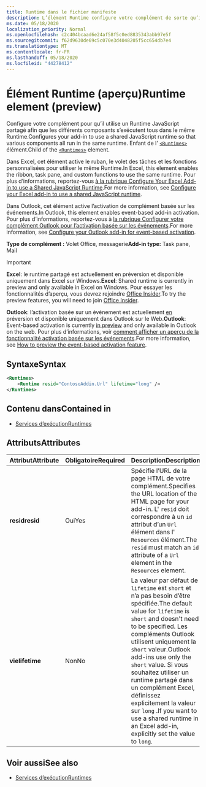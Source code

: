 ```yaml
---
title: Runtime dans le fichier manifeste
description: L’élément Runtime configure votre complément de sorte qu’il utilise un Runtime JavaScript partagé pour ses différents composants, par exemple le ruban, le volet Office, les fonctions personnalisées.
ms.date: 05/18/2020
localization_priority: Normal
ms.openlocfilehash: c2c404bcaad6e24af58f5c0ed8835343abb97e5f
ms.sourcegitcommit: f62d9630de69c5c070e3d4048205f5cc654db7e4
ms.translationtype: MT
ms.contentlocale: fr-FR
ms.lasthandoff: 05/18/2020
ms.locfileid: "44278412"
---
```

# <a name="runtime-element-preview"></a><span data-ttu-id="d6305-103">Élément Runtime (aperçu)</span><span class="sxs-lookup"><span data-stu-id="d6305-103">Runtime element (preview)</span></span>

<span data-ttu-id="d6305-104">Configure votre complément pour qu’il utilise un Runtime JavaScript partagé afin que les différents composants s’exécutent tous dans le même Runtime.</span><span class="sxs-lookup"><span data-stu-id="d6305-104">Configures your add-in to use a shared JavaScript runtime so that various components all run in the same runtime.</span></span> <span data-ttu-id="d6305-105">Enfant de l' [`<Runtimes>`](runtimes.md) élément.</span><span class="sxs-lookup"><span data-stu-id="d6305-105">Child of the [`<Runtimes>`](runtimes.md) element.</span></span>

<span data-ttu-id="d6305-106">Dans Excel, cet élément active le ruban, le volet des tâches et les fonctions personnalisées pour utiliser le même Runtime.</span><span class="sxs-lookup"><span data-stu-id="d6305-106">In Excel, this element enables the ribbon, task pane, and custom functions to use the same runtime.</span></span> <span data-ttu-id="d6305-107">Pour plus d’informations, reportez-vous [à la rubrique Configure Your Excel Add-in to use a Shared JavaScript Runtime](../../excel/configure-your-add-in-to-use-a-shared-runtime.md).</span><span class="sxs-lookup"><span data-stu-id="d6305-107">For more information, see [Configure your Excel add-in to use a shared JavaScript runtime](../../excel/configure-your-add-in-to-use-a-shared-runtime.md).</span></span>

<span data-ttu-id="d6305-108">Dans Outlook, cet élément active l’activation de complément basée sur les événements.</span><span class="sxs-lookup"><span data-stu-id="d6305-108">In Outlook, this element enables event-based add-in activation.</span></span> <span data-ttu-id="d6305-109">Pour plus d’informations, reportez-vous à [la rubrique Configurer votre complément Outlook pour l’activation basée sur les événements](../../outlook/autolaunch.md).</span><span class="sxs-lookup"><span data-stu-id="d6305-109">For more information, see [Configure your Outlook add-in for event-based activation](../../outlook/autolaunch.md).</span></span>

<span data-ttu-id="d6305-110">**Type de complément :** Volet Office, messagerie</span><span class="sxs-lookup"><span data-stu-id="d6305-110">**Add-in type:** Task pane, Mail</span></span>

> [!IMPORTANT]
> <span data-ttu-id="d6305-111">**Excel**: le runtime partagé est actuellement en préversion et disponible uniquement dans Excel sur Windows.</span><span class="sxs-lookup"><span data-stu-id="d6305-111">**Excel**: Shared runtime is currently in preview and only available in Excel on Windows.</span></span> <span data-ttu-id="d6305-112">Pour essayer les fonctionnalités d’aperçu, vous devrez rejoindre [Office Insider](https://insider.office.com/).</span><span class="sxs-lookup"><span data-stu-id="d6305-112">To try the preview features, you will need to join [Office Insider](https://insider.office.com/).</span></span>
>
> <span data-ttu-id="d6305-113">**Outlook**: l’activation basée sur un événement est actuellement [en](../../reference/objectmodel/preview-requirement-set/outlook-requirement-set-preview.md) préversion et disponible uniquement dans Outlook sur le Web.</span><span class="sxs-lookup"><span data-stu-id="d6305-113">**Outlook**: Event-based activation is currently [in preview](../../reference/objectmodel/preview-requirement-set/outlook-requirement-set-preview.md) and only available in Outlook on the web.</span></span> <span data-ttu-id="d6305-114">Pour plus d’informations, voir [comment afficher un aperçu de la fonctionnalité activation basée sur les événements](../../outlook/autolaunch.md#how-to-preview-the-event-based-activation-feature).</span><span class="sxs-lookup"><span data-stu-id="d6305-114">For more information, see [How to preview the event-based activation feature](../../outlook/autolaunch.md#how-to-preview-the-event-based-activation-feature).</span></span>

## <a name="syntax"></a><span data-ttu-id="d6305-115">Syntaxe</span><span class="sxs-lookup"><span data-stu-id="d6305-115">Syntax</span></span>

```XML
<Runtimes>
    <Runtime resid="ContosoAddin.Url" lifetime="long" />
</Runtimes>
```

## <a name="contained-in"></a><span data-ttu-id="d6305-116">Contenu dans</span><span class="sxs-lookup"><span data-stu-id="d6305-116">Contained in</span></span>

- [<span data-ttu-id="d6305-117">Services d’exécution</span><span class="sxs-lookup"><span data-stu-id="d6305-117">Runtimes</span></span>](runtimes.md)

## <a name="attributes"></a><span data-ttu-id="d6305-118">Attributs</span><span class="sxs-lookup"><span data-stu-id="d6305-118">Attributes</span></span>

|  <span data-ttu-id="d6305-119">Attribut</span><span class="sxs-lookup"><span data-stu-id="d6305-119">Attribute</span></span>  |  <span data-ttu-id="d6305-120">Obligatoire</span><span class="sxs-lookup"><span data-stu-id="d6305-120">Required</span></span>  |  <span data-ttu-id="d6305-121">Description</span><span class="sxs-lookup"><span data-stu-id="d6305-121">Description</span></span>  |
|:-----|:-----|:-----|
|  <span data-ttu-id="d6305-122">**resid**</span><span class="sxs-lookup"><span data-stu-id="d6305-122">**resid**</span></span>  |  <span data-ttu-id="d6305-123">Oui</span><span class="sxs-lookup"><span data-stu-id="d6305-123">Yes</span></span>  | <span data-ttu-id="d6305-124">Spécifie l’URL de la page HTML de votre complément.</span><span class="sxs-lookup"><span data-stu-id="d6305-124">Specifies the URL location of the HTML page for your add-in.</span></span> <span data-ttu-id="d6305-125">L' `resid` doit correspondre à un `id` attribut d’un `Url` élément dans l' `Resources` élément.</span><span class="sxs-lookup"><span data-stu-id="d6305-125">The `resid` must match an `id` attribute of a `Url` element in the `Resources` element.</span></span> |
|  <span data-ttu-id="d6305-126">**vie**</span><span class="sxs-lookup"><span data-stu-id="d6305-126">**lifetime**</span></span>  |  <span data-ttu-id="d6305-127">Non</span><span class="sxs-lookup"><span data-stu-id="d6305-127">No</span></span>  | <span data-ttu-id="d6305-128">La valeur par défaut de `lifetime` est `short` et n’a pas besoin d’être spécifiée.</span><span class="sxs-lookup"><span data-stu-id="d6305-128">The default value for `lifetime` is `short` and doesn't need to be specified.</span></span> <span data-ttu-id="d6305-129">Les compléments Outlook utilisent uniquement la `short` valeur.</span><span class="sxs-lookup"><span data-stu-id="d6305-129">Outlook add-ins use only the `short` value.</span></span> <span data-ttu-id="d6305-130">Si vous souhaitez utiliser un runtime partagé dans un complément Excel, définissez explicitement la valeur sur `long` .</span><span class="sxs-lookup"><span data-stu-id="d6305-130">If you want to use a shared runtime in an Excel add-in, explicitly set the value to `long`.</span></span> |

## <a name="see-also"></a><span data-ttu-id="d6305-131">Voir aussi</span><span class="sxs-lookup"><span data-stu-id="d6305-131">See also</span></span>

- [<span data-ttu-id="d6305-132">Services d’exécution</span><span class="sxs-lookup"><span data-stu-id="d6305-132">Runtimes</span></span>](runtimes.md)
